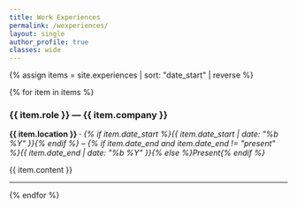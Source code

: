 ```yaml
---
title: Work Experiences
permalink: /wexperiences/
layout: single
author_profile: true
classes: wide
---
```


{% assign items = site.experiences | sort: "date_start" | reverse %}

{% for item in items %}
### {{ item.role }} — {{ item.company }}
**{{ item.location }}** · *{% if item.date_start %}{{ item.date_start | date: "%b %Y" }}{% endif %} – {% if item.date_end and item.date_end != "present" %}{{ item.date_end | date: "%b %Y" }}{% else %}Present{% endif %}*


{{ item.content }}

---

{% endfor %}
